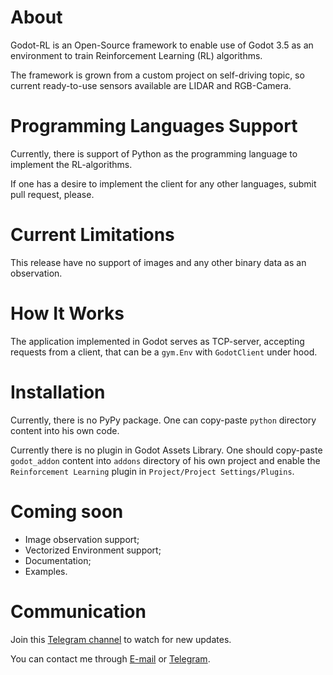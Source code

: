 # About
Godot-RL is an Open-Source framework to enable use of Godot 3.5 as an environment to train Reinforcement Learning (RL) algorithms.

The framework is grown from a custom project on self-driving topic, so current ready-to-use sensors available are LIDAR and RGB-Camera.

# Programming Languages Support
Currently, there is  support of Python as the programming language to implement the RL-algorithms.

If one has a desire to implement the client for any other languages, submit pull request, please.

# Current Limitations
This release have no support of images and any other binary data as an observation.

# How It Works
The application implemented in Godot serves as TCP-server, accepting requests from a client, that can be a `gym.Env` with `GodotClient` under hood.

# Installation
Currently, there is no PyPy package. One can copy-paste `python` directory content into his own code.

Currently there is no plugin in Godot Assets Library. One should copy-paste `godot_addon` content into `addons` directory of his own project and enable the `Reinforcement Learning` plugin in `Project/Project Settings/Plugins`.

# Coming soon
* Image observation support;
* Vectorized Environment support;
* Documentation;
* Examples.

# Communication
Join this [Telegram channel](https://t.me/godot_rl) to watch for new updates.

You can contact me through [E-mail](chernyakonstantin@gmail.com) or [Telegram](https://t.me/kainrehck).
